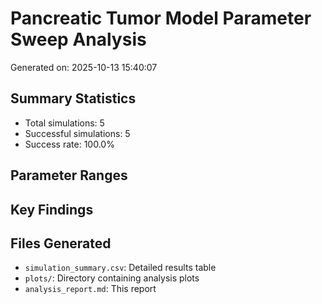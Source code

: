 # Pancreatic Tumor Model Parameter Sweep Analysis

Generated on: 2025-10-13 15:40:07

## Summary Statistics

- Total simulations: 5
- Successful simulations: 5
- Success rate: 100.0%

## Parameter Ranges


## Key Findings


## Files Generated

- `simulation_summary.csv`: Detailed results table
- `plots/`: Directory containing analysis plots
- `analysis_report.md`: This report
